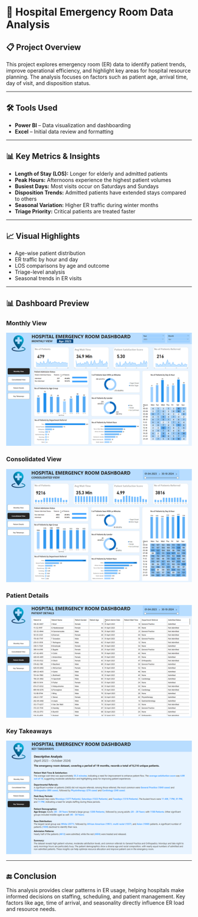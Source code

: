 # 🏥 Hospital Emergency Room Data Analysis

## 📋 Project Overview

This project explores emergency room (ER) data to identify patient trends, improve operational efficiency, and highlight key areas for hospital resource planning. The analysis focuses on factors such as patient age, arrival time, day of visit, and disposition status.

---

## 🛠️ Tools Used

- **Power BI** – Data visualization and dashboarding
- **Excel** – Initial data review and formatting

---

## 📊 Key Metrics & Insights

- **Length of Stay (LOS):** Longer for elderly and admitted patients
- **Peak Hours:** Afternoons experience the highest patient volumes
- **Busiest Days:** Most visits occur on Saturdays and Sundays
- **Disposition Trends:** Admitted patients have extended stays compared to others
- **Seasonal Variation:** Higher ER traffic during winter months
- **Triage Priority:** Critical patients are treated faster

---

## 📈 Visual Highlights

- Age-wise patient distribution
- ER traffic by hour and day
- LOS comparisons by age and outcome
- Triage-level analysis
- Seasonal trends in ER visits

---

## 📊 Dashboard Preview

### Monthly View
![Monthly View](https://github.com/krb647/Hospital_Emergency_Room_Data_Analysis/blob/main/Monthly%20view.png?raw=true)

### Consolidated View
![Consolidated View](https://github.com/krb647/Hospital_Emergency_Room_Data_Analysis/blob/main/Consolidated%20view.png?raw=true)

### Patient Details
![Patient Details](https://github.com/krb647/Hospital_Emergency_Room_Data_Analysis/blob/main/Patient%20details.png?raw=true)

### Key Takeaways
![Key Takeaways](https://github.com/krb647/Hospital_Emergency_Room_Data_Analysis/blob/main/Key%20takeaways.png?raw=true)

---

## 🔚 Conclusion

This analysis provides clear patterns in ER usage, helping hospitals make informed decisions on staffing, scheduling, and patient management. Key factors like age, time of arrival, and seasonality directly influence ER load and resource needs.


